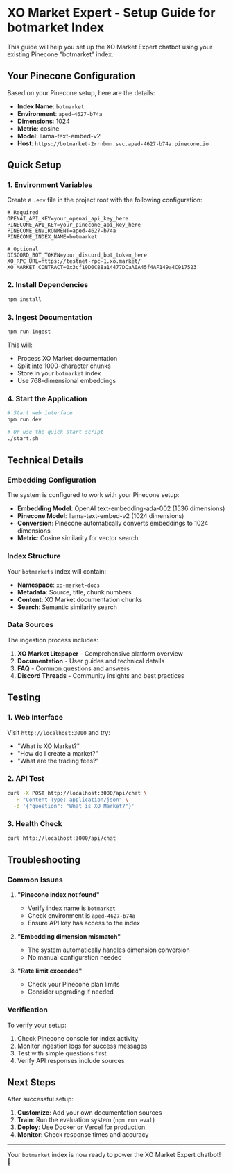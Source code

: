 # XO Market Expert - Setup Guide for botmarket Index

This guide will help you set up the XO Market Expert chatbot using your existing Pinecone "botmarket" index.

## Your Pinecone Configuration

Based on your Pinecone setup, here are the details:

- **Index Name**: `botmarket`
- **Environment**: `aped-4627-b74a`
- **Dimensions**: 1024
- **Metric**: cosine
- **Model**: llama-text-embed-v2
- **Host**: `https://botmarket-2rrnbmn.svc.aped-4627-b74a.pinecone.io`

## Quick Setup

### 1. Environment Variables

Create a `.env` file in the project root with the following configuration:

```env
# Required
OPENAI_API_KEY=your_openai_api_key_here
PINECONE_API_KEY=your_pinecone_api_key_here
PINECONE_ENVIRONMENT=aped-4627-b74a
PINECONE_INDEX_NAME=botmarket

# Optional
DISCORD_BOT_TOKEN=your_discord_bot_token_here
XO_RPC_URL=https://testnet-rpc-1.xo.market/
XO_MARKET_CONTRACT=0x3cf19D0C88a14477DCaA0A45f4AF149a4C917523
```

### 2. Install Dependencies

```bash
npm install
```

### 3. Ingest Documentation

```bash
npm run ingest
```

This will:
- Process XO Market documentation
- Split into 1000-character chunks
- Store in your `botmarket` index
- Use 768-dimensional embeddings

### 4. Start the Application

```bash
# Start web interface
npm run dev

# Or use the quick start script
./start.sh
```

## Technical Details

### Embedding Configuration

The system is configured to work with your Pinecone setup:

- **Embedding Model**: OpenAI text-embedding-ada-002 (1536 dimensions)
- **Pinecone Model**: llama-text-embed-v2 (1024 dimensions)
- **Conversion**: Pinecone automatically converts embeddings to 1024 dimensions
- **Metric**: Cosine similarity for vector search

### Index Structure

Your `botmarkets` index will contain:

- **Namespace**: `xo-market-docs`
- **Metadata**: Source, title, chunk numbers
- **Content**: XO Market documentation chunks
- **Search**: Semantic similarity search

### Data Sources

The ingestion process includes:

1. **XO Market Litepaper** - Comprehensive platform overview
2. **Documentation** - User guides and technical details
3. **FAQ** - Common questions and answers
4. **Discord Threads** - Community insights and best practices

## Testing

### 1. Web Interface

Visit `http://localhost:3000` and try:

- "What is XO Market?"
- "How do I create a market?"
- "What are the trading fees?"

### 2. API Test

```bash
curl -X POST http://localhost:3000/api/chat \
  -H "Content-Type: application/json" \
  -d '{"question": "What is XO Market?"}'
```

### 3. Health Check

```bash
curl http://localhost:3000/api/chat
```

## Troubleshooting

### Common Issues

1. **"Pinecone index not found"**
   - Verify index name is `botmarket`
   - Check environment is `aped-4627-b74a`
   - Ensure API key has access to the index

2. **"Embedding dimension mismatch"**
   - The system automatically handles dimension conversion
   - No manual configuration needed

3. **"Rate limit exceeded"**
   - Check your Pinecone plan limits
   - Consider upgrading if needed

### Verification

To verify your setup:

1. Check Pinecone console for index activity
2. Monitor ingestion logs for success messages
3. Test with simple questions first
4. Verify API responses include sources

## Next Steps

After successful setup:

1. **Customize**: Add your own documentation sources
2. **Train**: Run the evaluation system (`npm run eval`)
3. **Deploy**: Use Docker or Vercel for production
4. **Monitor**: Check response times and accuracy

---

Your `botmarket` index is now ready to power the XO Market Expert chatbot! 🚀 